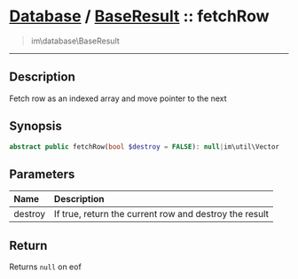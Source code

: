 # [Database](db.md) / [BaseResult](db-BaseResult.md) :: fetchRow
 > im\database\BaseResult
____

## Description
Fetch row as an indexed array and move pointer to the next

## Synopsis
```php
abstract public fetchRow(bool $destroy = FALSE): null|im\util\Vector
```

## Parameters
| Name | Description |
| :--- | :---------- |
| destroy | If true, return the current row and destroy the result |

## Return
Returns `null` on eof
